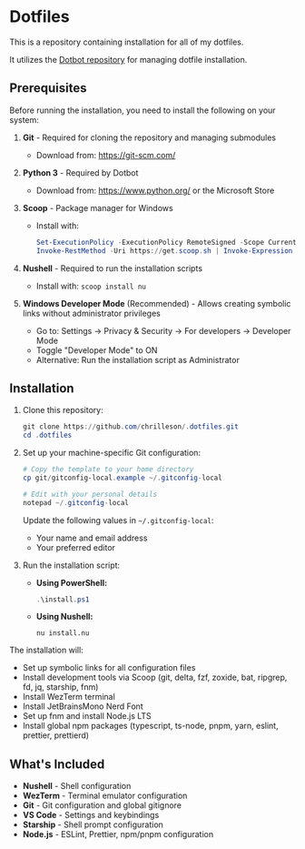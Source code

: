 # Dotfiles

This is a repository containing installation for all of my dotfiles.

It utilizes the [Dotbot repository](https://github.com/anishathalye/dotbot) for managing dotfile installation.

## Prerequisites

Before running the installation, you need to install the following on your system:

1. **Git** - Required for cloning the repository and managing submodules
   - Download from: https://git-scm.com/

2. **Python 3** - Required by Dotbot
   - Download from: https://www.python.org/ or the Microsoft Store

3. **Scoop** - Package manager for Windows
   - Install with:
     ```powershell
     Set-ExecutionPolicy -ExecutionPolicy RemoteSigned -Scope CurrentUser
     Invoke-RestMethod -Uri https://get.scoop.sh | Invoke-Expression
     ```

4. **Nushell** - Required to run the installation scripts
   - Install with: `scoop install nu`

5. **Windows Developer Mode** (Recommended) - Allows creating symbolic links without administrator privileges
   - Go to: Settings → Privacy & Security → For developers → Developer Mode
   - Toggle "Developer Mode" to ON
   - Alternative: Run the installation script as Administrator

## Installation

1. Clone this repository:
   ```powershell
   git clone https://github.com/chrilleson/.dotfiles.git
   cd .dotfiles
   ```

2. Set up your machine-specific Git configuration:
   ```powershell
   # Copy the template to your home directory
   cp git/gitconfig-local.example ~/.gitconfig-local
   
   # Edit with your personal details
   notepad ~/.gitconfig-local
   ```
   
   Update the following values in `~/.gitconfig-local`:
   - Your name and email address
   - Your preferred editor

3. Run the installation script:
   - **Using PowerShell:**
     ```powershell
     .\install.ps1
     ```
   - **Using Nushell:**
     ```nu
     nu install.nu
     ```

The installation will:
- Set up symbolic links for all configuration files
- Install development tools via Scoop (git, delta, fzf, zoxide, bat, ripgrep, fd, jq, starship, fnm)
- Install WezTerm terminal
- Install JetBrainsMono Nerd Font
- Set up fnm and install Node.js LTS
- Install global npm packages (typescript, ts-node, pnpm, yarn, eslint, prettier, prettierd)

## What's Included

- **Nushell** - Shell configuration
- **WezTerm** - Terminal emulator configuration
- **Git** - Git configuration and global gitignore
- **VS Code** - Settings and keybindings
- **Starship** - Shell prompt configuration
- **Node.js** - ESLint, Prettier, npm/pnpm configuration